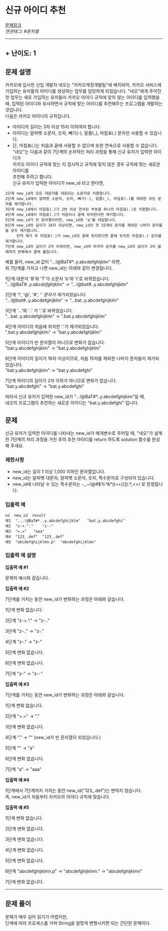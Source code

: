 신규 아이디 추천 
================
[문제링크](https://programmers.co.kr/learn/courses/30/lessons/72410)  
_연관태그: #문자열_
***

## + 난이도: 1

## 문제 설명
카카오에 입사한 신입 개발자 네오는 "카카오계정개발팀"에 배치되어, 카카오 서비스에 가입하는 유저들의 아이디를 생성하는 업무를 담당하게 되었습니다. "네오"에게 주어진 첫 업무는 새로 가입하는 유저들이 카카오 아이디 규칙에 맞지 않는 아이디를 입력했을 때, 입력된 아이디와 유사하면서 규칙에 맞는 아이디를 추천해주는 프로그램을 개발하는 것입니다.  
다음은 카카오 아이디의 규칙입니다.
* 아이디의 길이는 3자 이상 15자 이하여야 합니다.
* 아이디는 알파벳 소문자, 숫자, 빼기(-), 밑줄(_), 마침표(.) 문자만 사용할 수 있습니다.
* 단, 마침표(.)는 처음과 끝에 사용할 수 없으며 또한 연속으로 사용할 수 없습니다.
"네오"는 다음과 같이 7단계의 순차적인 처리 과정을 통해 신규 유저가 입력한 아이디가  
카카오 아이디 규칙에 맞는 지 검사하고 규칙에 맞지 않은 경우 규칙에 맞는 새로운 아이디를  
추천해 주려고 합니다.  
신규 유저가 입력한 아이디가 new_id 라고 한다면,
```
1단계 new_id의 모든 대문자를 대응되는 소문자로 치환합니다.
2단계 new_id에서 알파벳 소문자, 숫자, 빼기(-), 밑줄(_), 마침표(.)를 제외한 모든 문자를 제거합니다.
3단계 new_id에서 마침표(.)가 2번 이상 연속된 부분을 하나의 마침표(.)로 치환합니다.
4단계 new_id에서 마침표(.)가 처음이나 끝에 위치한다면 제거합니다.
5단계 new_id가 빈 문자열이라면, new_id에 "a"를 대입합니다.
6단계 new_id의 길이가 16자 이상이면, new_id의 첫 15개의 문자를 제외한 나머지 문자들을 모두 제거합니다.
     만약 제거 후 마침표(.)가 new_id의 끝에 위치한다면 끝에 위치한 마침표(.) 문자를 제거합니다.
7단계 new_id의 길이가 2자 이하라면, new_id의 마지막 문자를 new_id의 길이가 3이 될 때까지 반복해서 끝에 붙입니다.
```

예를 들어, new_id 값이 "...!@BaT#*..y.abcdefghijklm" 라면,  
위 7단계를 거치고 나면 new_id는 아래와 같이 변경됩니다.

1단계 대문자 'B'와 'T'가 소문자 'b'와 't'로 바뀌었습니다.  
"...!@BaT#*..y.abcdefghijklm" → "...!@bat#*..y.abcdefghijklm"

2단계 '!', '@', '#', '*' 문자가 제거되었습니다.  
"...!@bat#*..y.abcdefghijklm" → "...bat..y.abcdefghijklm"

3단계 '...'와 '..' 가 '.'로 바뀌었습니다.  
"...bat..y.abcdefghijklm" → ".bat.y.abcdefghijklm"

4단계 아이디의 처음에 위치한 '.'가 제거되었습니다.  
".bat.y.abcdefghijklm" → "bat.y.abcdefghijklm"

5단계 아이디가 빈 문자열이 아니므로 변화가 없습니다.  
"bat.y.abcdefghijklm" → "bat.y.abcdefghijklm"

6단계 아이디의 길이가 16자 이상이므로, 처음 15자를 제외한 나머지 문자들이 제거되었습니다.  
"bat.y.abcdefghijklm" → "bat.y.abcdefghi"

7단계 아이디의 길이가 2자 이하가 아니므로 변화가 없습니다.  
"bat.y.abcdefghi" → "bat.y.abcdefghi"

따라서 신규 유저가 입력한 new_id가 "...!@BaT#*..y.abcdefghijklm"일 때,  
네오의 프로그램이 추천하는 새로운 아이디는 "bat.y.abcdefghi" 입니다.

## 문제
신규 유저가 입력한 아이디를 나타내는 new_id가 매개변수로 주어질 때, "네오"가 설계한 7단계의 처리 과정을 거친 후의 추천 아이디를 return 하도록 solution 함수를 완성해 주세요.

### 제한사항
* new_id는 길이 1 이상 1,000 이하인 문자열입니다.
* new_id는 알파벳 대문자, 알파벳 소문자, 숫자, 특수문자로 구성되어 있습니다.
* new_id에 나타날 수 있는 특수문자는 -_.~!@#$%^&*()=+[{]}:?,<>/ 로 한정됩니다.

### 입출력 예
```
no	new_id	result
예1	"...!@BaT#*..y.abcdefghijklm"	"bat.y.abcdefghi"
예2	"z-+.^."	"z--"
예3	"=.="	"aaa"
예4	"123_.def"	"123_.def"
예5	"abcdefghijklmn.p"	"abcdefghijklmn"
```

### 입출력 예 설명
**입출력 예 #1**

문제의 예시와 같습니다.

**입출력 예 #2**

7단계를 거치는 동안 new_id가 변화하는 과정은 아래와 같습니다.  

1단계 변화 없습니다.

2단계 "z-+.^." → "z-.."

3단계 "z-.." → "z-."

4단계 "z-." → "z-"

5단계 변화 없습니다.

6단계 변화 없습니다.

7단계 "z-" → "z--"


**입출력 예 #3**

7단계를 거치는 동안 new_id가 변화하는 과정은 아래와 같습니다.  

1단계 변화 없습니다.

2단계 "=.=" → "."

3단계 변화 없습니다.

4단계 "." → "" (new_id가 빈 문자열이 되었습니다.)

5단계 "" → "a"

6단계 변화 없습니다.

7단계 "a" → "aaa"


**입출력 예 #4**

1단계에서 7단계까지 거치는 동안 new_id("123_.def")는 변하지 않습니다.  
즉, new_id가 처음부터 카카오의 아이디 규칙에 맞습니다.

**입출력 예 #5**

1단계 변화 없습니다.

2단계 변화 없습니다.

3단계 변화 없습니다.

4단계 변화 없습니다.

5단계 변화 없습니다.

6단계 "abcdefghijklmn.p" → "abcdefghijklmn." → "abcdefghijklmn"

7단계 변화 없습니다.

***

## 문제 풀이
문제가 매우 길어 읽기가 어렵지만,  
단계에 따라 프로세스를 거쳐 String을 알맞게 변형시키면 되는 간단한 문제이다.
